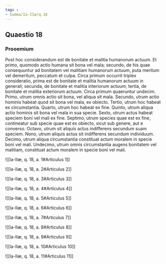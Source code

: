 ```yaml
---
tags : 
- Summa/Ia-IIæ/q.18
---
```


## Quaestio 18

### Prooemium

Post hoc considerandum est de bonitate et malitia humanorum actuum. Et primo, quomodo actio humana sit bona vel mala; secundo, de his quae consequuntur ad bonitatem vel malitiam humanorum actuum, puta meritum vel demeritum, peccatum et culpa. Circa primum occurrit triplex consideratio, prima est de bonitate et malitia humanorum actuum in generali; secunda, de bonitate et malitia interiorum actuum; tertia, de bonitate et malitia exteriorum actuum. Circa primum quaeruntur undecim. Primo, utrum omnis actio sit bona, vel aliqua sit mala. Secundo, utrum actio hominis habeat quod sit bona vel mala, ex obiecto. Tertio, utrum hoc habeat ex circumstantia. Quarto, utrum hoc habeat ex fine. Quinto, utrum aliqua actio hominis sit bona vel mala in sua specie. Sexto, utrum actus habeat speciem boni vel mali ex fine. Septimo, utrum species quae est ex fine, contineatur sub specie quae est ex obiecto, sicut sub genere, aut e converso. Octavo, utrum sit aliquis actus indifferens secundum suam speciem. Nono, utrum aliquis actus sit indifferens secundum individuum. Decimo, utrum aliqua circumstantia constituat actum moralem in specie boni vel mali. Undecimo, utrum omnis circumstantia augens bonitatem vel malitiam, constituat actum moralem in specie boni vel mali.

![[Ia-IIæ, q. 18, a. 1#Articulus 1]]

![[Ia-IIæ, q. 18, a. 2#Articulus 2]]

![[Ia-IIæ, q. 18, a. 3#Articulus 3]]

![[Ia-IIæ, q. 18, a. 4#Articulus 4]]

![[Ia-IIæ, q. 18, a. 5#Articulus 5]]

![[Ia-IIæ, q. 18, a. 6#Articulus 6]]

![[Ia-IIæ, q. 18, a. 7#Articulus 7]]

![[Ia-IIæ, q. 18, a. 8#Articulus 8]]

![[Ia-IIæ, q. 18, a. 9#Articulus 9]]

![[Ia-IIæ, q. 18, a. 10#Articulus 10]]

![[Ia-IIæ, q. 18, a. 11#Articulus 11]]

